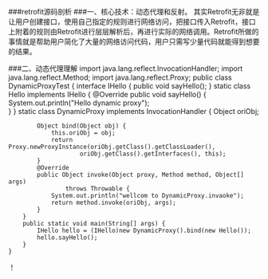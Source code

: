 ###retrofit源码剖析
###一、核心技术：动态代理和反射。
其实Retrofit无非就是让用户创建接口，使用自己指定的规则进行网络访问，把接口传入Retrofit，接口上附着的规则由Retrofit进行层层解析后，再进行实际的网络调用。Retrofit所做的事情就是帮助用户简化了大量的网络访问代码，用户只需写少量代码就能得到想要的结果。

###二、动态代理理解
	import java.lang.reflect.InvocationHandler;
	import java.lang.reflect.Method;
	import java.lang.reflect.Proxy;
	public class DynamicProxyTest {
		interface IHello {
			public void sayHello();
		}
		static class Hello implements IHello {
			@Override
			public void sayHello() {
				System.out.println("Hello dynamic proxy");			
			}
		}
		static class DynamicProxy implements InvocationHandler {
			Object oriObj;
			
			Object bind(Object obj) {
				this.oriObj = obj;
				return Proxy.newProxyInstance(oriObj.getClass().getClassLoader(), 
						oriObj.getClass().getInterfaces(), this);
			}
			@Override
			public Object invoke(Object proxy, Method method, Object[] args)
					throws Throwable {
				System.out.println("wellcom to DynamicProxy.invaoke");			
				return method.invoke(oriObj, args);
			}
		}
		public static void main(String[] args) {
			IHello hello = (IHello)new DynamicProxy().bind(new Hello());
			hello.sayHello();
		}
	}

！
